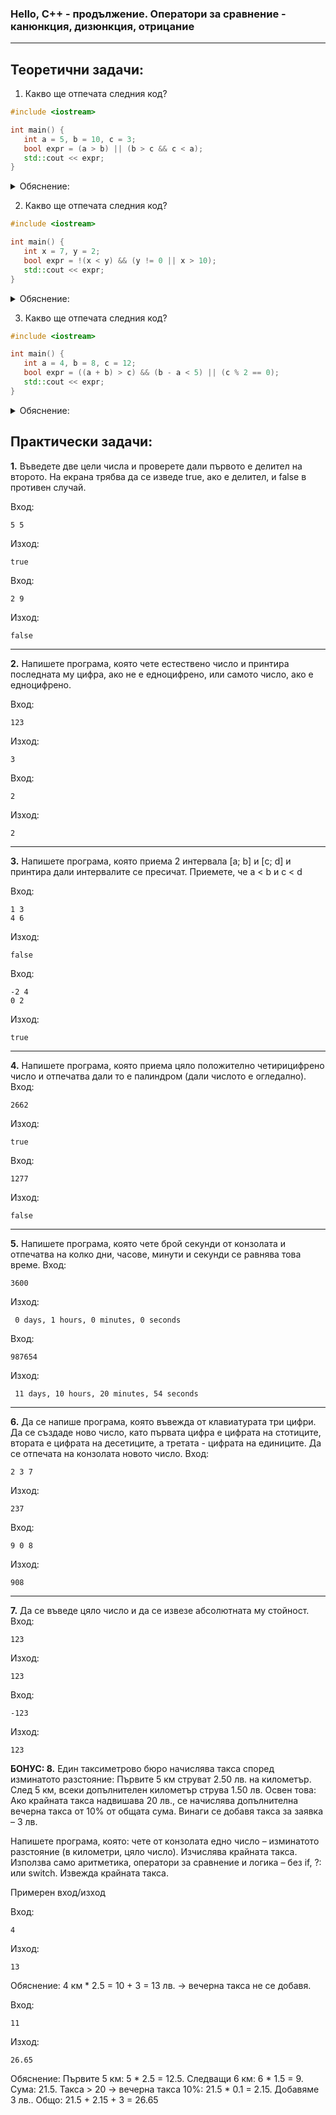 
### Hello, C++ - продължение. Оператори за сравнение - канюнкция, дизюнкция, отрицание
--------------------------------------------------
Теоретични задачи:
---
1. Какво ще отпечата следния код?
 ```cpp
#include <iostream>

int main() {
    int a = 5, b = 10, c = 3;
    bool expr = (a > b) || (b > c && c < a);
    std::cout << expr;
}
```

<details> 
 <summary>Обяснение:</summary> 
 
Присвоени стойности:

 - a = 5
 - b = 10
 - c = 3

Изразът: (a > b) || (b > c && c < a)

 - a > b → 5 > 10 = false
 - b > c → 10 > 3 = true
 - c < a → 3 < 5 = true

(b > c && c < a) → true && true = true

(a > b) || (b > c && c < a) → false || true = true

✅ Резултатът, който ще се отпечата, е 1.
</details>

2. Какво ще отпечата следния код?
 ```cpp
#include <iostream>

int main() {
    int x = 7, y = 2;
    bool expr = !(x < y) && (y != 0 || x > 10);
    std::cout << expr;
}
```

<details> 
 <summary>Обяснение:</summary> 
 1. !(x < y)
         
 - x < y → 7 < 2 = false
 - !false = true

 2. (y != 0 || x > 10)
    
 - y != 0 → 2 != 0 = true
- тъй като имаме оператор дизюнкция и получаваме стойност true, спираме да гледаме какво има отдясно -> директно се връща true

Цялостният израз: true && true = true

expr е true, което при std::cout се отпечатва като 1 ✅

</details>

3. Какво ще отпечата следния код?
 ```cpp
#include <iostream>

int main() {
    int a = 4, b = 8, c = 12;
    bool expr = ((a + b) > c) && (b - a < 5) || (c % 2 == 0);
    std::cout << expr;
}
```
<details> 
 <summary>Обяснение:</summary> 
 
 - ((a + b) > c) → (4 + 8) > 12 → 12 > 12 = false
 - не гледаме отдясно - при оператор конюнкция отляво имаме false -> връща false
 - (c % 2 == 0) → 12 % 2 == 0 → 0 == 0 = true

false || true = true
expr е true, което при std::cout се отпечатва като 1 ✅
</details>

Практически задачи:
---

<b>1.</b> Въведете две цели числа и проверете дали първото е делител на второто. На екрана трябва да се изведе true, ако е делител, и false в противен случай.
     
Вход:
```
5 5
```
Изход:
```
true
```

Вход:
```
2 9
```
Изход:
```
false
```
------------------------------------------------

<b>2.</b> Напишете програма, която чете естествено число и принтира последната му цифра, ако не е едноцифрено, или самото число, ако е едноцифрено.

Вход:
```
123
```
Изход:
```
3
```

Вход:
```
2
```
Изход:
```
2
```
--------------------------------------------------

<b>3.</b> Напишете програма, която приема 2 интервала [a; b] и [c; d] и принтира дали интервалите се пресичат. Приемете, че a < b и c < d

Вход:
 ```
 1 3
 4 6
 ```
Изход:
```
false
```

Вход:
 ```
 -2 4
0 2
 ```
Изход:
```
true
```
------------------------------------------------

<b>4.</b> Напишете програма, която приема цяло положително четирицифрено число и отпечатва дали то е палиндром (дали числото е огледално).
Вход:
```
2662
```
Изход:
```
true
```

Вход:
```
1277
```
Изход:
```
false
```
------------------------------------------------

<b>5.</b> Напишете програма, която чете брой секунди от конзолата и отпечатва на колко дни, часове, минути и секунди се равнява това време.
Вход:
```
3600
```
Изход:
```
 0 days, 1 hours, 0 minutes, 0 seconds
```

Вход:
```
987654
```
Изход:
```
 11 days, 10 hours, 20 minutes, 54 seconds
```

------------------------------------------------

<b>6.</b> Да се напише програма, която въвежда от клавиатурата три цифри. Да се създаде ново число, като първата цифра е цифрата на стотиците, втората е цифрата на десетиците, а третата - цифрата на единиците. Да се отпечата на конзолата новото число.
Вход: 
```
2 3 7
```
Изход:
```
237
```

Вход: 
```
9 0 8
```
Изход:
```
908
```
-----------------------------------------------

<b>7.</b> Да се въведе цяло число и да се извезе абсолютната му стойност.
Вход: 
```
123
```
Изход:
```
123
```

Вход: 
```
-123
```
Изход:
```
123
```

 <b>БОНУС: 8.</b> Един таксиметрово бюро начислява такса според изминатото разстояние: Първите 5 км струват 2.50 лв. на километър. След 5 км, всеки допълнителен километър струва 1.50 лв. Освен това: Ако крайната такса надвишава 20 лв., се начислява допълнителна вечерна такса от 10% от общата сума. Винаги се добавя такса за заявка – 3 лв.

Напишете програма, която: чете от конзолата едно число – изминатото разстояние (в километри, цяло число). Изчислява крайната такса. Използва само аритметика, оператори за сравнение и логика – без if, ?: или switch. Извежда крайната такса.

Примерен вход/изход

Вход:
```
4
```

Изход:
```
13
```
Обяснение: 4 км * 2.5 = 10 + 3 = 13 лв. → вечерна такса не се добавя.

Вход:
```
11
```

Изход:
```
26.65
```
Обяснение: Първите 5 км: 5 * 2.5 = 12.5. Следващи 6 км: 6 * 1.5 = 9. Сума: 21.5. Такса > 20 → вечерна такса 10%: 21.5 * 0.1 = 2.15. Добавяме 3 лв.. Общо: 21.5 + 2.15 + 3 = 26.65





